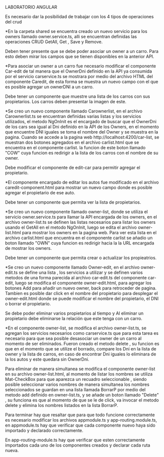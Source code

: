 LABORATORIO ANGULAR

Es necesario dar la posibilidad de trabajar con los 4 tipos de operaciones del
crud

*En la carpeta shared se encuentra creado un nuevo servicio para los owners llamado owner.service.ts, alli se encuentran definidas las operaciones CRUD GetAll, Get , Save y Remove.

Deben tener presente que se debe poder asociar un owner a un carro. Para
esto deben mirar los campos que se tienen disponibles en la anterior API.

*Para asociar un owner a un carro fue necesario modificar el componente Car-edit de tal manera que el OwnerDni definido en la API ya consumida por el servicio carservice.ts se mostrara por medio del archivo HTML del componente Caredit, de esta forma se muestra un nuevo campo con el que es posible agregar un ownerDNI a un carro.

Debe tener un componente que muestre una lista de los carros con sus
propietarios. Los carros deben presentar la imagen de este.

*Se creo un nuevo componente llamado Carownerlist, en el archivo Carownerlist.ts se encuentran definidas varias listas y los servicios utilizados, el metodo NgOnInit es el encargado de buscar que el OwnerDni de los cars sea igual al Dni definido en la API de los Owners, en el momento que encuentre DNI iguales se toma el nombre del Owner y se muestra en la pagina. Cuando se accede a la pagina web http://localhost:4200/car-list, se muestran dos botones agregados en el archivo carlist.html que se encuentra en el componente carlist. la funcion de este boton llamado "COW" cuya funcion es redirigir a la lista de los carros con el nombre de su owner. 

Debe modificar el componente de edit-car para permitir agregar el
propietario.

*El componente encargado de editar los autos fue modificado en el archivo caredit-component.html para mostrar un nuevo campo donde es posible agregar el propietario de ese auto.

Debe tener un componente que permita ver la lista de propietarios.

*Se creo un nuevo componente llamado owner-list, donde se utiliza el servicio owner.service.ts para llamar la API encargada de los owners, en el archivo owner-list.ts se definen las listas necesarios para listar los owners usando el GetAll en el metodo NgOnInit, luego se edita el archivo owner-list.html para mostrar los owners en la pagina web. Para ver esta lista en el archivo carlist.html que encuentra en el componente carlist se añadio un boton llamado "OWN" cuya funcion es redirigir hacia la la URL encargada de mostrar los owners.

Debe tener un componente que permita crear o actualizar los propieatrios.

*Se creo un nuevo componente llamado Owner-edit, en el archivo owner-edit.ts se define una lista , los servicios a utilizar y se definen varios metodos de una forma parecida al archivo car-edit.ts del componente car-edit, luego se modifica el componente owner-edit.html, para agregar los botones Add para añadir un nuevo owner, back para retroceder de pagina. Tambien es posible dar click en el nombre del propietario para desplegar el owner-edit.html donde se puede modificar el nombre del propietario, el DNI o borrar el propietario.


Se debe poder eliminar varios propietarios al tiempo y Al eliminar un propietario debe eliminarse la relación que este tenga con un
carro.

*En el componente owner-list, se modifica el archivo owner-list.ts, se agregan los servicios necesarios como carservice.ts que para esta tarea es necesario para que sea posible desasociar un owner de un carro al momento de ser eliminados.
Fueron creado el metodo delete , su funcion es que en el momento que se utilize el borrado, compare los Dni en la lista de owner y la lista de carros, en caso de encontrar Dni iguales lo eliminara de la los autos y este quedara sin OwnerDni.

Para eliminar de manera simultanea se modifica el componente owner-list en su archivo owner-list.html, al momento de listar los nombres se utiliza Mat-CheckBox para que aparezca un recuadro seleccionable , siendo posible seleccionar varios nombres de manera simultanea los nombres seleccionados se guardan en una lista llamada BorrarP por medio del metodo add definido en owner-list.ts, y se añade un boton llamado "Delete" , su funciona es que al momento de que se le de click, va invocar el metodo delete y elimina los nombres listados en la lista BorrarP.

Para terminar hay que resaltar que para que todo funcione correctamente es necesario modificar los archivos appmodule.ts y app-routing.module.ts, en appmodule.ts hay que verificar que cada componente nuevo haya sido importado y declarado correctamente.

En app-routing-module.ts hay que verificar que esten correctamente importados cada uno de los componentes creados y declarar cada ruta nueva.

